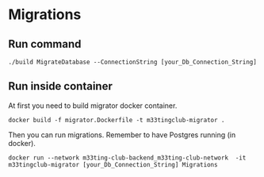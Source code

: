 # Migrations

## Run command
```
./build MigrateDatabase --ConnectionString [your_Db_Connection_String]
```

## Run inside container

At first you need to build migrator docker container.
```
docker build -f migrator.Dockerfile -t m33tingclub-migrator .
```

Then you can run migrations. Remember to have Postgres running (in docker).
```
docker run --network m33ting-club-backend_m33ting-club-network  -it m33tingclub-migrator [your_Db_Connection_String] Migrations
```
